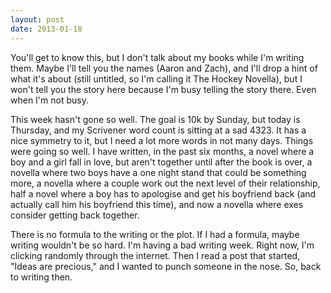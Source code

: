 ```yaml
---
layout: post
date: 2013-01-18
---
```


You'll get to know this, but I don't talk about my books while I'm writing them. Maybe I'll tell you the names (Aaron and Zach), and I'll drop a hint of what it's about (still untitled, so I'm calling it The Hockey Novella), but I won't tell you the story here because I'm busy telling the story there. Even when I'm not busy.  

This week hasn't gone so well. The goal is 10k by Sunday, but today is Thursday, and my Scrivener word count is sitting at a sad 4323. It has a nice symmetry to it, but I need a lot more words in not many days. Things were going so well. I have written, in the past six months, a novel where a boy and a girl fall in love, but aren't together until after the book is over, a novella where two boys have a one night stand that could be something more, a novella where a couple work out the next level of their relationship, half a novel where a boy has to apologise and get his boyfriend back (and actually call him his boyfriend this time), and now a novella where exes consider getting back together.  

There is no formula to the writing or the plot. If I had a formula, maybe writing wouldn't be so hard. I'm having a bad writing week. Right now, I'm clicking randomly through the internet. Then I read a post that started, "Ideas are precious," and I wanted to punch someone in the nose. So, back to writing then. 
